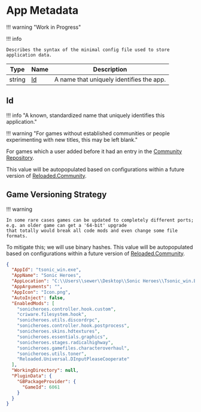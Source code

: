 ﻿# App Metadata

!!! warning "Work in Progress"

!!! info

    Describes the syntax of the minimal config file used to store application data.

| Type   | Name           | Description                              |
|--------|----------------|------------------------------------------|
| string | [Id](#id)      | A name that uniquely identifies the app. |

## Id

!!! info "A known, standardized name that uniquely identifies this application."

!!! warning "For games without established communities or people experimenting with new titles, this may be left blank."

For games which a user added before it had an entry in the [Community Repository](../../Services/Community-Repository.md).

This value will be autopopulated based on configurations within a future version of [Reloaded.Community](https://github.com/Reloaded-Project/Reloaded.Community).

## Game Versioning Strategy

!!! warning

    In some rare cases games can be updated to completely different ports; e.g. an older game can get a '64-bit' upgrade
    that totally would break all code mods and even change some file formats.

To mitigate this; we will use binary hashes.
This value will be autopopulated based on configurations within a future version of [Reloaded.Community](https://github.com/Reloaded-Project/Reloaded.Community).

```json
{
  "AppId": "tsonic_win.exe",
  "AppName": "Sonic Heroes",
  "AppLocation": "C:\\Users\\sewer\\Desktop\\Sonic Heroes\\Tsonic_win.EXE",
  "AppArguments": "",
  "AppIcon": "Icon.png",
  "AutoInject": false,
  "EnabledMods": [
    "sonicheroes.controller.hook.custom",
    "criware.filesystem.hook",
    "sonicheroes.utils.discordrpc",
    "sonicheroes.controller.hook.postprocess",
    "sonicheroes.skins.hdtextures",
    "sonicheroes.essentials.graphics",
    "sonicheroes.stages.radicalhighway",
    "sonicheroes.gamefiles.characteroverhaul",
    "sonicheroes.utils.toner",
    "Reloaded.Universal.DInputPleaseCooperate"
  ],
  "WorkingDirectory": null,
  "PluginData": {
    "GBPackageProvider": {
      "GameId": 6061
    }
  }
}
```